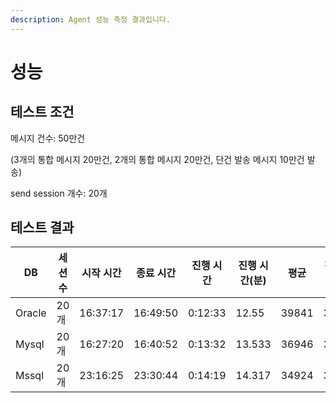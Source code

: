 ```yaml
---
description: Agent 성능 측정 결과입니다.
---
```


# 성능

## 테스트 조건

메시지 건수: 50만건&#x20;

(3개의 통합 메시지 20만건, 2개의 통합 메시지 20만건, 단건 발송 메시지 10만건 발송)

send session 개수: 20개

## 테스트 결과

<table><thead><tr><th width="98">DB</th><th width="80">세션수</th><th width="99">시작 시간</th><th width="104">종료 시간</th><th width="103">진행 시간</th><th width="130">진행 시간(분)</th><th width="84">평균</th><th>전체 평균</th></tr></thead><tbody><tr><td>Oracle</td><td>20개</td><td>16:37:17</td><td>16:49:50</td><td>0:12:33</td><td>12.55</td><td>39841</td><td>39841</td></tr><tr><td>Mysql</td><td>20개</td><td>16:27:20</td><td>16:40:52</td><td>0:13:32</td><td>13.533</td><td>36946</td><td>36946</td></tr><tr><td>Mssql</td><td>20개</td><td>23:16:25</td><td>23:30:44</td><td>0:14:19</td><td>14.317</td><td>34924</td><td>34924</td></tr></tbody></table>
